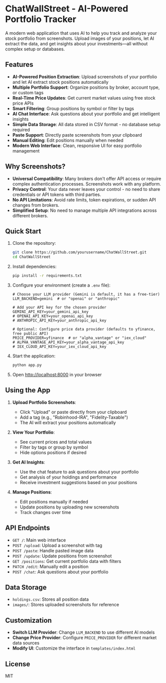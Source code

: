 # ChatWallStreet - AI-Powered Portfolio Tracker

A modern web application that uses AI to help you track and analyze your stock portfolio from screenshots. Upload images of your positions, let AI extract the data, and get insights about your investments—all without complex setup or databases.

## Features

- **AI-Powered Position Extraction**: Upload screenshots of your portfolio and let AI extract stock positions automatically
- **Multiple Portfolio Support**: Organize positions by broker, account type, or custom tags
- **Real-Time Price Updates**: Get current market values using free stock price APIs
- **Smart Filtering**: Group positions by symbol or filter by tags
- **AI Chat Interface**: Ask questions about your portfolio and get intelligent insights
- **Simple Data Storage**: All data stored in CSV format - no database setup required
- **Paste Support**: Directly paste screenshots from your clipboard
- **Manual Editing**: Edit positions manually when needed
- **Modern Web Interface**: Clean, responsive UI for easy portfolio management

## Why Screenshots?

- **Universal Compatibility**: Many brokers don't offer API access or require complex authentication processes. Screenshots work with any platform.
- **Privacy Control**: Your data never leaves your control - no need to share credentials or API tokens with third parties.
- **No API Limitations**: Avoid rate limits, token expirations, or sudden API changes from brokers.
- **Simplified Setup**: No need to manage multiple API integrations across different brokers.

## Quick Start

1. Clone the repository:
   ```bash
   git clone https://github.com/yourusername/ChatWallStreet.git
   cd ChatWallStreet
   ```

2. Install dependencies:
   ```bash
   pip install -r requirements.txt
   ```

3. Configure your environment (create a `.env` file):
   ```
   # Choose your LLM provider (Gemini is default, it has a free-tier)
   LLM_BACKEND=gemini  # or "openai" or "anthropic"
   
   # Add your API key for the chosen provider
   GEMINI_API_KEY=your_gemini_api_key
   # OPENAI_API_KEY=your_openai_api_key
   # ANTHROPIC_API_KEY=your_anthropic_api_key
   
   # Optional: Configure price data provider (defaults to yfinance, free public API)
   PRICE_PROVIDER=yfinance  # or "alpha_vantage" or "iex_cloud"
   # ALPHA_VANTAGE_API_KEY=your_alpha_vantage_api_key
   # IEX_CLOUD_API_KEY=your_iex_cloud_api_key
   ```

4. Start the application:
   ```bash
   python app.py
   ```

5. Open [http://localhost:8000](http://localhost:8000) in your browser

## Using the App

1. **Upload Portfolio Screenshots**:
   - Click "Upload" or paste directly from your clipboard
   - Add a tag (e.g., "Robinhood-IRA", "Fidelity-Taxable")
   - The AI will extract your positions automatically

2. **View Your Portfolio**:
   - See current prices and total values
   - Filter by tags or group by symbol
   - Hide options positions if desired

3. **Get AI Insights**:
   - Use the chat feature to ask questions about your portfolio
   - Get analysis of your holdings and performance
   - Receive investment suggestions based on your positions

4. **Manage Positions**:
   - Edit positions manually if needed
   - Update positions by uploading new screenshots
   - Track changes over time

## API Endpoints

- `GET /`: Main web interface
- `POST /upload`: Upload a screenshot with tag
- `POST /paste`: Handle pasted image data
- `POST /update`: Update positions from screenshot
- `GET /positions`: Get current portfolio data with filters
- `PATCH /edit`: Manually edit a position
- `POST /chat`: Ask questions about your portfolio

## Data Storage

- `holdings.csv`: Stores all position data
- `images/`: Stores uploaded screenshots for reference

## Customization

- **Switch LLM Provider**: Change `LLM_BACKEND` to use different AI models
- **Change Price Provider**: Configure `PRICE_PROVIDER` for different market data sources
- **Modify UI**: Customize the interface in `templates/index.html`

## License

MIT 
